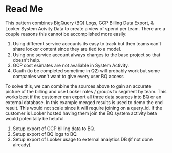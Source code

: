 # Read Me

This pattern combines BigQuery (BQ) Logs, GCP Billing Data Export, & Looker System Acivity Data to create a view of spend per team. There are a couple reasons this cannot be accomplished more easily:

1. Using different service accounts its easy to track but then teams can't share looker content since they are tied to a model.
2. Using one service account always charges to the base project so that doesn't help.
3. GCP cost esimates are not avaliable in System Activity.
4. Oauth (to be completed sometime in Q2) will probably work but some companies won't want to give every user BQ access

To solve this, we can combine the sources above to gain an accurate picture of the billing and use Looker roles / groups to segment by team. This works best if the customer can export all three data sources into BQ or an external database. In this example merged results is used to demo the end result. This would not scale since it will require joining on a query_id. If the customer is Looker hosted having them join the BQ system activity beta would potenitally be helpful.

1. Setup export of GCP billing data to BQ.
2. Setup export of BQ logs to BQ.
3. Setup export of Looker usage to external analytics DB (if not done already).
